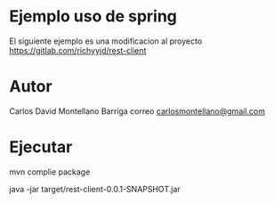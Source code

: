 # Ejemplo uso de spring

El siguiente ejemplo es una  modificacion al proyecto  
https://gitlab.com/richyyjd/rest-client

# Autor

Carlos David Montellano Barriga
correo carlosmontellano@gmail.com

# Ejecutar

mvn complie package

java -jar target/rest-client-0.0.1-SNAPSHOT.jar

